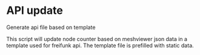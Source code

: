 # API update

Generate api file based on template

This script will update node counter based on meshviewer json data in a template used for freifunk api.
The template file is prefilled with static data.
